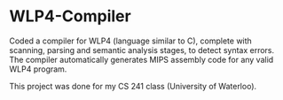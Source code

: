# WLP4-Compiler
Coded a compiler for WLP4 (language similar to C), complete with scanning, parsing and semantic analysis stages, to detect syntax errors. The compiler automatically generates MIPS assembly code for any valid WLP4 program.

This project was done for my CS 241 class (University of Waterloo).
